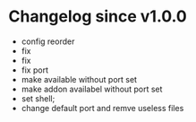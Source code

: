 # Changelog since v1.0.0
- config reorder 
- fix 
- fix 
- fix port 
- make available without port set 
- make addon availabel without port set 
- set shell; 
- change default port and remve useless files 
